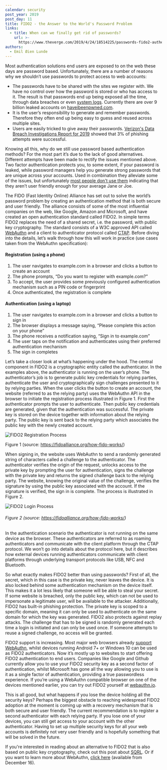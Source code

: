 ```yaml
---
calendar: security
post_year: 2019
post_day: 11
title: FIDO2 - the Answer to the World's Password Problem
links:
  - title: When can we finally get rid of passwords?
    url: >-
      https://www.theverge.com/2019/4/24/18514225/passwords-fido2-authentication-webauthn-security-key-cybersecurity-online-browser-web
authors:
  - Emil Øien Lunde
---
```

Most authentication solutions end users are exposed to on the web these days are password based. Unfortunately, there are a number of reasons why we shouldn’t use passwords to protect access to web accounts: 
* The passwords have to be shared with the sites we register with. We have no control over how the password is stored or who has access to it.  The result is that passwords end up being exposed all the time, through data breaches or even [system logs](https://blog.twitter.com/en_us/topics/company/2018/keeping-your-account-secure.html).  Currently there are over 9 billion leaked accounts on [haveibeenpwned.com](https://haveibeenpwned.com).
* It is the user’s responsibility to generate and remember passwords. Therefore they often end up being easy to guess and reused across multiple sites.
* Users are easily tricked to give away their passwords. [Verizon's Data Breach Investigations Report for 2019](https://enterprise.verizon.com/resources/reports/dbir/) showed that 3% of phishing attempts were successful.

Knowing all this, why do we still use password based authentication methods? For the most part it’s due to the lack of good alternatives. Different attempts have been made to rectify the issues mentioned above. Two factor authentication protects you, to some extent, if your password is leaked, while password managers help you generate strong passwords that are unique across your accounts. Used in combination they alleviate some of the issues, but unfortunately [most people don't use them](https://hackernoon.com/why-do-most-people-ignore-two-factor-authentication-1bbc49671b8e) indicating that they aren’t user friendly enough for your average Jane or Joe. 

The FIDO (Fast Identity Online) Alliance has set out to solve the world’s password problem by creating an authentication method that is both secure and user friendly. The alliance consists of some of the most influential companies on the web, like Google, Amazon and Microsoft, and have created an open authentication standard called FIDO2. In simple terms FIDO2 replaces the need of a shared secret, i.e. the password, with public key cryptography. The standard consists of a W3C approved API called [WebAuthn](https://www.w3.org/TR/webauthn/) and a client to authenticator protocol called [CTAP](https://fidoalliance.org/specs/fido-v2.0-id-20180227/fido-client-to-authenticator-protocol-v2.0-id-20180227.html). Before diving into the details, let’s walk through how this will work in practice (use cases taken from the WebAuthn specification):

#### Registration (using a phone)
1. The user navigates to example.com in a browser and clicks a button to create an account
2. The phone prompts, “Do you want to register with example.com?”
3. To accept, the user provides some previously configured authentication mechanism such as a PIN code or fingerprint
4. Once authenticated, the registration is complete

#### Authentication (using a laptop)
1. The user navigates to example.com in a browser and clicks a button to sign in
2. The browser displays a message saying, “Please complete this action on your phone”
3. The phone receives a notification saying, “Sign in to example.com”
4. The user taps on the notification and authenticates using their preferred authentication mechanism
5. The sign in completes

Let’s take a closer look at what’s happening under the hood. The central component in FIDO2 is a cryptographic entity called the authenticator. In the examples above, the authenticator is running on the user’s phone. The authenticator’s job is to generate public key credentials for relying parties, authenticate the user and cryptographically sign challenges presented to it by relying parties. When the user clicks the button to create an account, the website (referred to as the relying party) uses the WebAuthn API in the browser to initiate the registration process illustrated in Figure 1. First the authenticator prompts the user to authenticate. Then public key credentials are generated, given that the authentication was successful. The private key is stored on the device together with information about the relying party. The public key is sent back to the relying party which associates the public key with the newly created account.

![FIDO2 Registration Process](https://1nmqmp2u9dgf3jo9centu6rq-wpengine.netdna-ssl.com/wp-content/uploads/2014/12/graphic_Registration.png)

Figure 1 (source: https://fidoalliance.org/how-fido-works/)

When signing in, the website uses WebAuthn to send a randomly generated string of characters called a challenge to the authenticator. The authenticator verifies the origin of the request, unlocks access to the private key by prompting the user for authentication, signs the challenge with the private key and returns the signed challenge back to the relying party. The website, knowing the original value of the challenge, verifies the signature by using the public key associated with the account. If the signature is verified, the sign in is complete. The process is illustrated in Figure 2. 

![FIDO2 Login Process](https://1nmqmp2u9dgf3jo9centu6rq-wpengine.netdna-ssl.com/wp-content/uploads/2014/12/graphic_Login.png)

###### Figure 2 (source: https://fidoalliance.org/how-fido-works/)

In the authentication scenario the authenticator is not running on the same device as the browser. These authenticators are referred to as roaming authenticators and communicate with the client platform through the CTAP protocol. We won’t go into details about the protocol here, but it describes how external devices running authenticators communicate with client platforms through underlying transport protocols like USB, NFC and Bluetooth.

So what exactly makes FIDO2 better than using passwords? First of all, the secret, which in this case is the private key, never leaves the device. It is also locked behind some authentication mechanism on the device itself. This makes it a lot less likely that someone will be able to steal your secret. If some website is breached, only the public key, which can not be used to impersonate a legitimate user, will be available to the attacker. Additionally, FIDO2 has built-in phishing protection. The private key is scoped to a specific domain, meaning it can only be used to authenticate on the same domain for which the key was generated. FIDO2 also protects against replay attacks. The challenge that has to be signed is randomly generated each time a login is initiated and can only be used once. If someone attempts to reuse a signed challenge, no access will be granted.

FIDO2 support is increasing. Most major web browsers already [support WebAuthn](https://caniuse.com/#search=webauthn), whilst devices running Android 7+ or Windows 10 can be used as FIDO2 authenticators. Now it’s mostly up to websites to start offering FIDO2 authentication to end users. Companies like Google and Github currently allow you to use your FIDO2 security key as a second factor of authentication, whilst Microsoft has gone all the way allowing you to use is it as a single factor of authentication, providing a true passwordless experience. If you’re using a WebAuthn compatible browser on one of the devices mentioned earlier, you can try out FIDO2 yourself at [webauthn.io](https://webauthn.io). 

This is all good, but what happens if you lose the device holding all the security keys? Perhaps the biggest obstacle to reaching widespread FIDO2 adoption at the moment is coming up with a recovery mechanism that is both secure and user friendly. The current recommendation is to register a second authenticator with each relying party. If you lose one of your devices, you can still get access to your account with the other authenticator. Having to set up multiple security keys for all your web accounts is definitely not very user friendly and is hopefully something that will be solved in the future.

If you're interested in reading about an alternative to FIDO2 that is also based on public key cryptography, check out this post about [SQRL](https://security.christmas/2019/2). Or if you want to learn more about WebAuthn, [click here](https://security.christmas/2019/16) (available from December 16).
